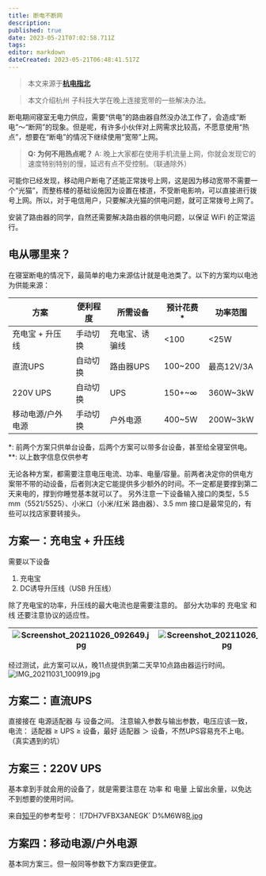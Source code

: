```yaml
---
title: 断电不断网
description:
published: true
date: 2023-05-21T07:02:58.711Z
tags:
editor: markdown
dateCreated: 2023-05-21T06:48:41.517Z
---
```


> 本文来源于[**杭电指北**](https://www.yuque.com/hduer/guide)

> 本文介绍杭州 子科技大学在晚上连接宽带的一些解决办法。

断电期间寝室无电力供应，需要“供电”的路由器自然没办法工作了，会造成“断电”～“断网”的现象。但是呢，有许多小伙伴对上网需求比较高，不愿意使用“热点”，想要在“断电”的情况下继续使用“宽带”上网。

> **Q: 为何不用热点呢？**
> A: 晚上大家都在使用手机流量上网，你就会发现它的速度特别特别的慢，延迟有点不受控制。（联通除外）


可能你已经发现，移动用户断电了还能正常拨号上网，这是因为移动宽带不需要一个“光猫”，而整栋楼的基础设施因为设置在楼道，不受断电影响，可以直接进行拨号上网。所以，对于电信用户，只要解决光猫的供电问题，就可正常拨号上网了。

安装了路由器的同学，自然还需要解决路由器的供电问题，以保证 WiFi 的正常运行。

## 电从哪里来？

在寝室断电的情况下，最简单的电力来源估计就是电池类了。以下的方案均以电池为供能来源：

| 方案        | 便利程度 | 所需设备    | 预计花费*   | 功率范围     |
|-----------|------|---------|---------|----------|
| 充电宝 + 升压线 | 手动切换 | 充电宝、诱骗线 | <100    | <25W     |
| 直流UPS     | 自动切换 | 路由器UPS  | 100~200 | 最高12V/3A |
| 220V UPS  | 自动切换 | UPS     | 150+~∞  | 360W~3kW |
| 移动电源/户外电源 | 手动切换 | 户外电源    | 400~5W  | 200W~3kW |

*: 前两个方案只供单台设备，后两个方案可以带多台设备，甚至给全寝室供电。
**: 以上数字信息仅供参考

无论各种方案，都需要注意电压电流、功率、电量/容量。前两者决定你的供电方案带不带的动设备，后者则决定它能提供多少额外的时间。不一定都是要撑到第二天来电的，撑到你睡觉基本就可以了。
另外注意一下设备输入接口的类型，5.5 mm（5521/5525）、小米口（小米/红米 路由器）、3.5 mm 接口是最常见的，有些可以找店家要转接头。

## 方案一：充电宝 + 升压线

需要以下设备

1. 充电宝
2. DC诱导升压线（USB 升压线）

除了充电宝的功率，升压线的最大电流也是需要注意的。
部分大功率的 充电宝 和 线 还要注意协议的适应性。

| ![Screenshot_20211026_092649.jpg](https://cdn.nlark.com/yuque/0/2021/jpeg/2596791/1635211622745-57b00132-b24f-4cb1-87bf-c99712acd489.jpeg#clientId=u1c40a6c6-9707-4&from=drop&height=231&id=FNRZX&originHeight=1453&originWidth=1080&originalType=binary&ratio=1&rotation=0&showTitle=false&size=247132&status=done&style=stroke&taskId=u8f140ad9-7452-43e6-aeb9-e8728ec05e8&title=&width=172) | ![Screenshot_20211026_092914.jpg](https://cdn.nlark.com/yuque/0/2021/jpeg/2596791/1635212020327-dfaa8897-ad8c-42bb-a6e7-2ac4e0f62c41.jpeg#clientId=u1c40a6c6-9707-4&from=drop&id=u2e013c8c&originHeight=1082&originWidth=1080&originalType=binary&ratio=1&rotation=0&showTitle=false&size=506854&status=done&style=stroke&taskId=u245790e1-5734-4582-98c5-5303c0ea9ab&title=) | ![Screenshot_20211026_092947.jpg](https://cdn.nlark.com/yuque/0/2021/jpeg/2596791/1635212005363-b2d72ae7-84ce-492e-af4c-e842e7f1df7b.jpeg#clientId=u1c40a6c6-9707-4&from=drop&id=BoDYb&originHeight=1072&originWidth=1080&originalType=binary&ratio=1&rotation=0&showTitle=false&size=411468&status=done&style=stroke&taskId=u149ddb14-c4e0-4d18-a417-362cbad4d6e&title=) | ![Screenshot_20211026_093017.jpg](https://cdn.nlark.com/yuque/0/2021/jpeg/2596791/1635212024848-1c152983-d0a2-445e-a78c-355489329447.jpeg#clientId=u1c40a6c6-9707-4&from=drop&id=u0953fc8c&originHeight=1064&originWidth=1080&originalType=binary&ratio=1&rotation=0&showTitle=false&size=155332&status=done&style=stroke&taskId=uf2f8961a-86cc-4dee-851f-b23e98b2fcc&title=) |
|------------------------------------------------------------------------------------------------------------------------------------------------------------------------------------------------------------------------------------------------------------------------------------------------------------------------------------------------------------------------------------------------|-------------------------------------------------------------------------------------------------------------------------------------------------------------------------------------------------------------------------------------------------------------------------------------------------------------------------------------------------------------------------------|---------------------------------------------------------------------------------------------------------------------------------------------------------------------------------------------------------------------------------------------------------------------------------------------------------------------------------------------------------------------------|-------------------------------------------------------------------------------------------------------------------------------------------------------------------------------------------------------------------------------------------------------------------------------------------------------------------------------------------------------------------------------|

经过测试，此方案可以从，晚11点提供到第二天早10点路由器运行时间。
![IMG_20211031_100919.jpg](https://cdn.nlark.com/yuque/0/2021/jpeg/2596791/1635647568841-ea67bdab-e6ec-4668-89f0-acc99dcbe92f.jpeg#clientId=u877eb214-bc65-4&from=drop&id=uf27799e4&originHeight=1840&originWidth=4000&originalType=binary&ratio=1&rotation=0&showTitle=false&size=1527532&status=done&style=stroke&taskId=ud146fa59-4f33-44d8-90c9-4d2601b039d&title=)

## 方案二：直流UPS

直接接在 电源适配器 与 设备之间。
注意输入参数与输出参数，电压应该一致，电流： 适配器 ≥ UPS ≥ 设备，最好 适配器 ＞ 设备，不然UPS容易充不上电。（真实遇到的坑）

## 方案三：220V UPS

基本拿到手就会用的设备了，就是需要注意在 功率 和 电量 上留出余量，以免达不到想要的使用时间。

来自[知乎](https://zhuanlan.zhihu.com/p/357049813)的参考型号：
![7DH7VFBX3ANEGK`
D%M6W8[R.jpg](https://cdn.nlark.com/yuque/0/2021/jpeg/22205581/1635590475210-cea5e4c0-44b1-4485-80b6-63880f9ce969.jpeg#clientId=ub3167fe2-c62e-4&from=paste&height=399&id=ufbd9e4cf&originHeight=399&originWidth=1491&originalType=binary&ratio=1&rotation=0&showTitle=false&size=91421&status=done&style=none&taskId=u696c1c8c-98f7-41ca-90c3-b74e7463528&title=&width=1491)

## 方案四：移动电源/户外电源

基本同方案三。但一般同等参数下方案四更便宜。
